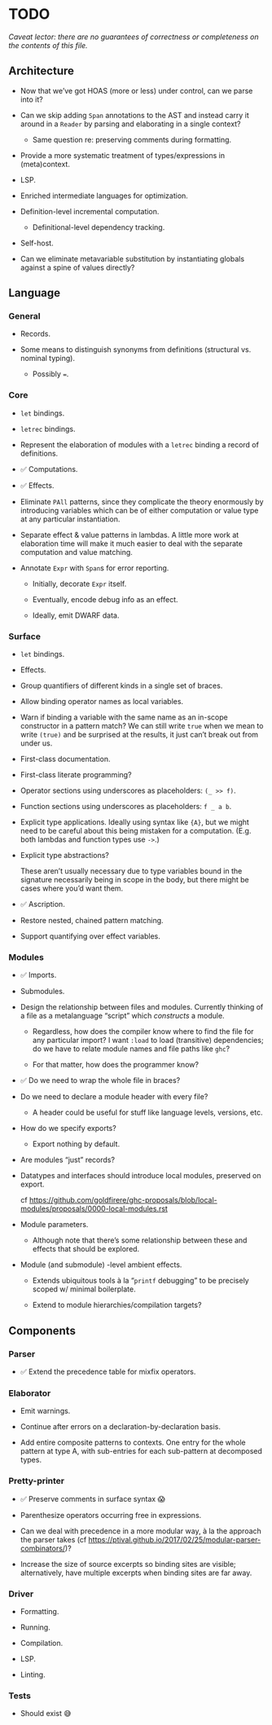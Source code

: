# TODO

_Caveat lector: there are no guarantees of correctness or completeness on the contents of this file._


## Architecture

- Now that we’ve got HOAS (more or less) under control, can we parse into it?

- Can we skip adding `Span` annotations to the AST and instead carry it around in a `Reader` by parsing and elaborating in a single context?

  - Same question re: preserving comments during formatting.

- Provide a more systematic treatment of types/expressions in (meta)context.

- LSP.

- Enriched intermediate languages for optimization.

- Definition-level incremental computation.
  - Definitional-level dependency tracking.

- Self-host.

- Can we eliminate metavariable substitution by instantiating globals against a spine of values directly?


## Language

### General

- Records.

- Some means to distinguish synonyms from definitions (structural vs. nominal typing).

  - Possibly `=`.


### Core

- `let` bindings.

- `letrec` bindings.

- Represent the elaboration of modules with a `letrec` binding a record of definitions.

- ✅ Computations.

- ✅ Effects.

- Eliminate `PAll` patterns, since they complicate the theory enormously by introducing variables which can be of either computation or value type at any particular instantiation.

- Separate effect & value patterns in lambdas. A little more work at elaboration time will make it much easier to deal with the separate computation and value matching.

- Annotate `Expr` with `Span`s for error reporting.

  - Initially, decorate `Expr` itself.

  - Eventually, encode debug info as an effect.

  - Ideally, emit DWARF data.


### Surface

- `let` bindings.

- Effects.

- Group quantifiers of different kinds in a single set of braces.

- Allow binding operator names as local variables.

- Warn if binding a variable with the same name as an in-scope constructor in a pattern match? We can still write `true` when we mean to write `(true)` and be surprised at the results, it just can’t break out from under us.

- First-class documentation.

- First-class literate programming?

- Operator sections using underscores as placeholders: `(_ >> f)`.

- Function sections using underscores as placeholders: `f _ a b`.

- Explicit type applications. Ideally using syntax like `{A}`, but we might need to be careful about this being mistaken for a computation. (E.g. both lambdas and function types use `->`.)

- Explicit type abstractions?

  These aren’t usually necessary due to type variables bound in the signature necessarily being in scope in the body, but there might be cases where you’d want them.

- ✅ Ascription.

- Restore nested, chained pattern matching.

- Support quantifying over effect variables.


### Modules

- ✅ Imports.

- Submodules.

- Design the relationship between files and modules. Currently thinking of a file as a metalanguage “script” which _constructs_ a module.

  - Regardless, how does the compiler know where to find the file for any particular import? I want `:load` to load (transitive) dependencies; do we have to relate module names and file paths like `ghc`?

  - For that matter, how does the programmer know?

- ✅ Do we need to wrap the whole file in braces?

- Do we need to declare a module header with every file?

  - A header could be useful for stuff like language levels, versions, etc.

- How do we specify exports?

  - Export nothing by default.

- Are modules “just” records?

- Datatypes and interfaces should introduce local modules, preserved on export.

  cf https://github.com/goldfirere/ghc-proposals/blob/local-modules/proposals/0000-local-modules.rst

- Module parameters.

  - Although note that there’s some relationship between these and effects that should be explored.

- Module (and submodule) -level ambient effects.

  - Extends ubiquitous tools à la “`printf` debugging” to be precisely scoped w/ minimal boilerplate.

  - Extend to module hierarchies/compilation targets?


## Components

### Parser

- ✅ Extend the precedence table for mixfix operators.


### Elaborator

- Emit warnings.

- Continue after errors on a declaration-by-declaration basis.

- Add entire composite patterns to contexts. One entry for the whole pattern at type A, with sub-entries for each sub-pattern at decomposed types.


### Pretty-printer

- ✅ Preserve comments in surface syntax 😱

- Parenthesize operators occurring free in expressions.

- Can we deal with precedence in a more modular way, à la the approach the parser takes (cf https://ptival.github.io/2017/02/25/modular-parser-combinators/)?

- Increase the size of source excerpts so binding sites are visible; alternatively, have multiple excerpts when binding sites are far away.


### Driver

- Formatting.

- Running.

- Compilation.

- LSP.

- Linting.


### Tests

- Should exist 😅
